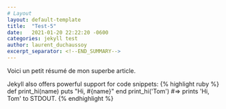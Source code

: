```yaml
---
# Layout
layout: default-template
title:  "Test-5"
date:   2021-01-20 22:22:20 -0600
categories: jekyll test
author: laurent_duchaussoy
excerpt_separator: <!--END_SUMMARY-->
---
```

Voici un petit résumé de mon superbe article.
<!--END_SUMMARY-->
Jekyll also offers powerful support for code snippets:
{% highlight ruby %}
def print_hi(name)
  puts "Hi, #{name}"
end
print_hi('Tom')
#=> prints 'Hi, Tom' to STDOUT.
{% endhighlight %}